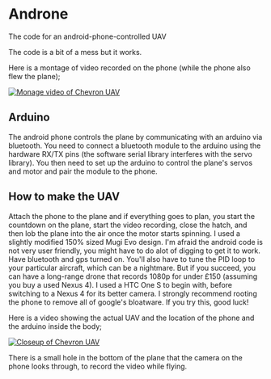 # Androne
The code for an android-phone-controlled UAV

The code is a bit of a mess but it works.

Here is a montage of video recorded on the phone (while the phone also flew the plane);

[![Monage video of Chevron UAV](http://img.youtube.com/vi/y_UEsg62AnY/0.jpg)](http://www.youtube.com/watch?v=y_UEsg62AnY)

Arduino
--
The android phone controls the plane by communicating with an arduino via bluetooth. You need to connect a bluetooth module to the arduino using the hardware RX/TX pins (the software serial library interferes with the servo library). You then need to set up the arduino to control the plane's servos and motor and pair the module to the phone.

How to make the UAV
--
Attach the phone to the plane and if everything goes to plan, you start the countdown on the plane, start the video recording, close the hatch, and then lob the plane into the air once the motor starts spinning. I used a slightly modified 150% sized Mugi Evo design. I'm afraid the android code is not very user friendly, you might have to do alot of digging to get it to work. Have bluetooth and gps turned on. You'll also have to tune the PID loop to your particular aircraft, which can be a nightmare. But if you succeed, you can have a long-range drone that records 1080p for under £150 (assuming you buy a used Nexus 4). I used a HTC One S to begin with, before switching to a Nexus 4 for its better camera. I strongly recommend rooting the phone to remove all of google's bloatware. If you try this, good luck!

Here is a video showing the actual UAV and the location of the phone and the arduino inside the body;

[![Closeup of Chevron UAV ](http://img.youtube.com/vi/xc9y7vD3fL0/0.jpg)](http://www.youtube.com/watch?v=xc9y7vD3fL0)

There is a small hole in the bottom of the plane that the camera on the phone looks through, to record the video while flying.
